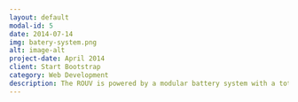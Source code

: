 ```yaml
---
layout: default
modal-id: 5
date: 2014-07-14
img: batery-system.png
alt: image-alt
project-date: April 2014
client: Start Bootstrap
category: Web Development
description: The ROUV is powered by a modular battery system with a total capacity of 10Ah (48V). The maximum current is around 20A. The charging unit is also integrated directly into the battery system.
---
```

